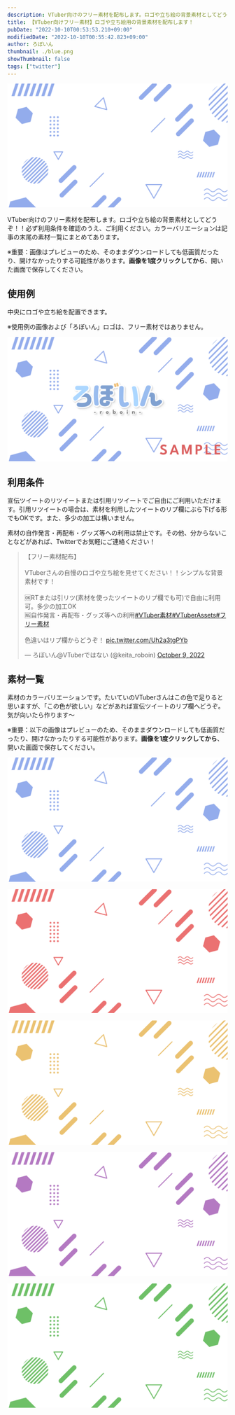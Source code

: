 ```yaml
---
description: VTuber向けのフリー素材を配布します。ロゴや立ち絵の背景素材としてどうぞ！！必ず利用条件を確認のうえ、ご利用ください。カラーバリエーションは記事の末尾の素材一覧にまとめてあります。
title: 【VTuber向けフリー素材】ロゴや立ち絵用の背景素材を配布します！
pubDate: "2022-10-10T00:53:53.210+09:00"
modifiedDate: "2022-10-10T00:55:42.823+09:00"
author: ろぼいん
thumbnail: ./blue.png
showThumbnail: false
tags: ["twitter"]
---
```


[![フリー素材　青バージョン](./blue.png)](/download/logo-background-materials-for-vtubers/blue.png)

VTuber向けのフリー素材を配布します。ロゴや立ち絵の背景素材としてどうぞ！！必ず利用条件を確認のうえ、ご利用ください。カラーバリエーションは記事の末尾の素材一覧にまとめてあります。

※重要：画像はプレビューのため、そのままダウンロードしても低画質だったり、開けなかったりする可能性があります。**画像を1度クリックしてから**、開いた画面で保存してください。

## 使用例

中央にロゴや立ち絵を配置できます。

※使用例の画像および「ろぼいん」ロゴは、フリー素材ではありません。

![フリー素材の使用例](./sample.png)

## 利用条件

宣伝ツイートのリツイートまたは引用リツイートでご自由にご利用いただけます。引用リツイートの場合は、素材を利用したツイートのリプ欄にぶら下げる形でもOKです。また、多少の加工は構いません。

素材の自作発言・再配布・グッズ等への利用は禁止です。その他、分からないことなどがあれば、Twitterでお気軽にご連絡ください！

<blockquote class="twitter-tweet" data-dnt="true" data-theme="dark"><p lang="ja" dir="ltr">【フリー素材配布】<br><br>VTuberさんの自慢のロゴや立ち絵を見せてください！！シンプルな背景素材です！<br><br>🆗RTまたは引リツ(素材を使ったツイートのリプ欄でも可)で自由に利用可。多少の加工OK<br>🆖自作発言・再配布・グッズ等への利用<a href="https://twitter.com/hashtag/VTuber%E7%B4%A0%E6%9D%90?src=hash&amp;ref_src=twsrc%5Etfw">#VTuber素材</a><a href="https://twitter.com/hashtag/VTuberAssets?src=hash&amp;ref_src=twsrc%5Etfw">#VTuberAssets</a><a href="https://twitter.com/hashtag/%E3%83%95%E3%83%AA%E3%83%BC%E7%B4%A0%E6%9D%90?src=hash&amp;ref_src=twsrc%5Etfw">#フリー素材</a><br><br>色違いはリプ欄からどうぞ！ <a href="https://t.co/Uh2a3tgPYb">pic.twitter.com/Uh2a3tgPYb</a></p>&mdash; ろぼいん@VTuberではない (@keita_roboin) <a href="https://twitter.com/keita_roboin/status/1579117498435522560?ref_src=twsrc%5Etfw">October 9, 2022</a></blockquote> <script async src="https://platform.twitter.com/widgets.js" charset="utf-8"></script>

## 素材一覧

素材のカラーバリエーションです。たいていのVTuberさんはこの色で足りると思いますが、「この色が欲しい」などがあれば宣伝ツイートのリプ欄へどうぞ。気が向いたら作ります～

※重要：以下の画像はプレビューのため、そのままダウンロードしても低画質だったり、開けなかったりする可能性があります。**画像を1度クリックしてから**、開いた画面で保存してください。

[![フリー素材　青バージョン](./blue.png)](/download/logo-background-materials-for-vtubers/blue.png)

[![フリー素材　赤バージョン](./red.png)](/download/logo-background-materials-for-vtubers/red.png)

[![フリー素材　オレンジバージョン](./orange.png)](/download/logo-background-materials-for-vtubers/orange.png)

[![フリー素材　紫バージョン](./purple.png)](/download/logo-background-materials-for-vtubers/purple.png)

[![フリー素材　緑バージョン](./green.png)](/download/logo-background-materials-for-vtubers/green.png)
